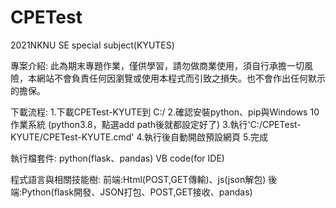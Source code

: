 # CPETest
2021NKNU SE special subject(KYUTES)

專案介紹:
此為期末專題作業，僅供學習，請勿做商業使用，須自行承擔一切風險，本網站不會負責任何因瀏覽或使用本程式而引致之損失。也不會作出任何默示的擔保。

下載流程:
1.下載CPETest-KYUTE到 C:/
2.確認安裝python、pip與Windows 10 作業系統
(python3.8，點選add path後就都設定好了)
3.執行'C:/CPETest-KYUTE/CPETest-KYUTE.cmd'
4.執行後自動開啟預設網頁
5.完成

執行檔套件:
python(flask、pandas)
VB code(for IDE)

程式語言與相關技能樹:
前端:Html(POST,GET傳輸)、js(json解包)
後端:Python(flask開發、JSON打包、POST,GET接收、pandas)
